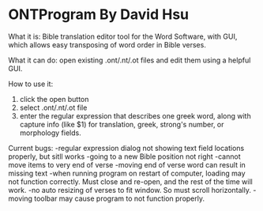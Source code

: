 ONTProgram
By David Hsu
==========

What it is:
Bible translation editor tool for the Word Software, with GUI, which allows easy transposing of word order in Bible verses.

What it can do: 
open existing .ont/.nt/.ot files and edit them using a helpful GUI. 

How to use it: 
1. click the open button
2. select .ont/.nt/.ot file
3. enter the regular expression that describes one greek word, along with capture info (like $1) for translation, greek, strong's number, or morphology fields. 


Current bugs:
-regular expression dialog not showing text field locations properly, but sitll works
-going to a new Bible position not right
-cannot move items to very end of verse
-moving end of verse word can result in missing text
-when running program on restart of computer, loading may not function correctly. Must close and re-open, and the rest of the time will work.
-no auto resizing of verses to fit window. So must scroll horizontally.
-moving toolbar may cause program to not function properly.
